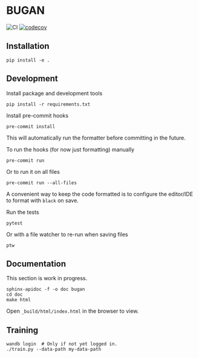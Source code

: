 # BUGAN
![CI](https://github.com/buganart/BUGAN/workflows/CI/badge.svg?branch=master)
[![codecov](https://codecov.io/gh/buganart/BUGAN/branch/master/graph/badge.svg)](https://codecov.io/gh/buganart/BUGAN)

## Installation

    pip install -e .


## Development

Install package and development tools

    pip install -r requirements.txt

Install pre-commit hooks

    pre-commit install

This will automatically run the formatter before committing in the future.

To run the hooks (for now just formatting) manually

    pre-commit run

Or to run it on all files

    pre-commit run --all-files

A convenient way to keep the code formatted is to configure the editor/IDE
to format with `black` on save.

Run the tests

    pytest

Or with a file watcher to re-run when saving files

    ptw

## Documentation
This section is work in progress.

    sphinx-apidoc -f -o doc bugan
    cd doc
    make html

Open `_build/html/index.html` in the browser to view.

## Training

    wandb login  # Only if not yet logged in.
    ./train.py --data-path my-data-path
